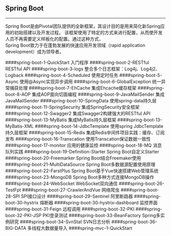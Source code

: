 ## Spring Boot
-----------------

Spring Boot是由Pivotal团队提供的全新框架，其设计目的是用来简化新Spring应用的初始搭建以及开发过程。
该框架使用了特定的方式来进行配置，从而使开发人员不再需要定义样板化的配置。通过这种方式，  
Spring Boot致力于在蓬勃发展的快速应用开发领域（rapid application development）成为领导者。  

####spring-boot-1-QuickStart 入门程序
####spring-boot-2-RESTful RESTful API
####spring-boot-3-logs 整合多个日志框架：Log4j、Log4j2、Logback
####spring-boot-4-Scheduled 使用定时任务
####spring-boot-5-Async 使用@Async实现异步调用
####spring-boot-6-GlobalException 统一异常捕获处理
####spring-boot-7-EhCache 集成Ehcache缓存框架
####spring-boot-8-AOP 集成AOP面向切面编程
####spring-boot-9-JavaMailSender 集成JavaMailSender
####spring-boot-10-SpringData 使用spring-data持久层
####spring-boot-11-SpringSecurity 集成SpringSecurity安全框架
####spring-boot-12-Swagger2 集成Swagger2构建强大的RESTful API
####spring-boot-13-MyBatis 集成MyBatis持久层框架
####spring-boot-13-MyBatis-XML
####spring-boot-14-JdbcTemplate 使用spring JdbcTemplate持久层框架
####spring-boot-15-Redis 集成Redis中间件项目实践：缓存、订阅发布
####spring-boot-16-Transcation 使用Transcation保证数据一致性
####spring-boot-17-monitor 应用的健康监控
####spring-boot-18-MQ 消息队列实践
####spring-boot-19-Definition-Starter Spring Boot自定义Starter
####spring-boot-20-Freemarker Spring Boot结合Freemaker使用
####spring-boot-21-MultiDataSource  Spring Boot多数据源配置使用原理
####spring-boot-22-FarstPlus Spring Boot基于Vue快速搭建Web管理系统
####spring-boot-23-MongoDB Spring Boot多种方式连接MongoDB操作
####spring-boot-24-WebSocket WebSocket双向通信
####spring-boot-26-TestFpt
####spring-boot-27-CrawlerAndVue 网络爬虫
####spring-boot-28-SPI SPI接口设计
####spring-boot-29-Sentinel 阿里断路器
####spring-boot-30-hystrix 熔断器
####spring-boot-30-hystrix-dashboard 监控界面
####spring-boot-31-Feign 远程调用
####spring-boot-32-PKI
####spring-boot-32-PKI-JSP PKI登录测试
####spring-boot-33-BeanFactory Spring多实例研究
####spring-boot-34-SvnStat SVN日志分析
####spring-boot-36-BIG-DATA 多线程大数据量导入
####spring-mvc-1-QuickStart
